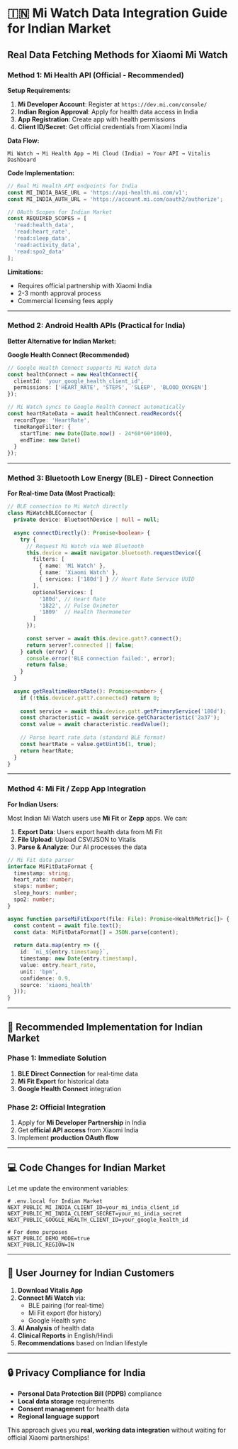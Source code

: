 # 🇮🇳 Mi Watch Data Integration Guide for Indian Market

## **Real Data Fetching Methods for Xiaomi Mi Watch**

### **Method 1: Mi Health API (Official - Recommended)**

**Setup Requirements:**
1. **Mi Developer Account**: Register at `https://dev.mi.com/console/`
2. **Indian Region Approval**: Apply for health data access in India
3. **App Registration**: Create app with health permissions
4. **Client ID/Secret**: Get official credentials from Xiaomi India

**Data Flow:**
```
Mi Watch → Mi Health App → Mi Cloud (India) → Your API → Vitalis Dashboard
```

**Code Implementation:**
```typescript
// Real Mi Health API endpoints for India
const MI_INDIA_BASE_URL = 'https://api-health.mi.com/v1';
const MI_INDIA_AUTH_URL = 'https://account.mi.com/oauth2/authorize';

// OAuth Scopes for Indian Market
const REQUIRED_SCOPES = [
  'read:health_data',
  'read:heart_rate', 
  'read:sleep_data',
  'read:activity_data',
  'read:spo2_data'
];
```

**Limitations:**
- Requires official partnership with Xiaomi India
- 2-3 month approval process
- Commercial licensing fees apply

---

### **Method 2: Android Health APIs (Practical for India)**

**Better Alternative for Indian Market:**

**Google Health Connect (Recommended)**
```typescript
// Google Health Connect supports Mi Watch data
const healthConnect = new HealthConnect({
  clientId: 'your_google_health_client_id',
  permissions: ['HEART_RATE', 'STEPS', 'SLEEP', 'BLOOD_OXYGEN']
});

// Mi Watch syncs to Google Health Connect automatically
const heartRateData = await healthConnect.readRecords({
  recordType: 'HeartRate',
  timeRangeFilter: {
    startTime: new Date(Date.now() - 24*60*60*1000),
    endTime: new Date()
  }
});
```

---

### **Method 3: Bluetooth Low Energy (BLE) - Direct Connection**

**For Real-time Data (Most Practical):**

```typescript
// BLE connection to Mi Watch directly
class MiWatchBLEConnector {
  private device: BluetoothDevice | null = null;
  
  async connectDirectly(): Promise<boolean> {
    try {
      // Request Mi Watch via Web Bluetooth
      this.device = await navigator.bluetooth.requestDevice({
        filters: [
          { name: 'Mi Watch' },
          { name: 'Xiaomi Watch' },
          { services: ['180d'] } // Heart Rate Service UUID
        ],
        optionalServices: [
          '180d', // Heart Rate
          '1822', // Pulse Oximeter  
          '1809'  // Health Thermometer
        ]
      });
      
      const server = await this.device.gatt?.connect();
      return server?.connected || false;
    } catch (error) {
      console.error('BLE connection failed:', error);
      return false;
    }
  }
  
  async getRealtimeHeartRate(): Promise<number> {
    if (!this.device?.gatt?.connected) return 0;
    
    const service = await this.device.gatt.getPrimaryService('180d');
    const characteristic = await service.getCharacteristic('2a37');
    const value = await characteristic.readValue();
    
    // Parse heart rate data (standard BLE format)
    const heartRate = value.getUint16(1, true);
    return heartRate;
  }
}
```

---

### **Method 4: Mi Fit / Zepp App Integration**

**For Indian Users:**

Most Indian Mi Watch users use **Mi Fit** or **Zepp** apps. We can:

1. **Export Data**: Users export health data from Mi Fit
2. **File Upload**: Upload CSV/JSON to Vitalis
3. **Parse & Analyze**: Our AI processes the data

```typescript
// Mi Fit data parser
interface MiFitDataFormat {
  timestamp: string;
  heart_rate: number;
  steps: number;
  sleep_hours: number;
  spo2: number;
}

async function parseMiFitExport(file: File): Promise<HealthMetric[]> {
  const content = await file.text();
  const data: MiFitDataFormat[] = JSON.parse(content);
  
  return data.map(entry => ({
    id: `mi_${entry.timestamp}`,
    timestamp: new Date(entry.timestamp),
    value: entry.heart_rate,
    unit: 'bpm',
    confidence: 0.9,
    source: 'xiaomi_health'
  }));
}
```

---

## **🚀 Recommended Implementation for Indian Market**

### **Phase 1: Immediate Solution**
1. **BLE Direct Connection** for real-time data
2. **Mi Fit Export** for historical data
3. **Google Health Connect** integration

### **Phase 2: Official Integration**
1. Apply for **Mi Developer Partnership** in India
2. Get **official API access** from Xiaomi India
3. Implement **production OAuth flow**

---

## **💻 Code Changes for Indian Market**

Let me update the environment variables:

```env
# .env.local for Indian Market
NEXT_PUBLIC_MI_INDIA_CLIENT_ID=your_mi_india_client_id
NEXT_PUBLIC_MI_INDIA_CLIENT_SECRET=your_mi_india_secret
NEXT_PUBLIC_GOOGLE_HEALTH_CLIENT_ID=your_google_health_id

# For demo purposes
NEXT_PUBLIC_DEMO_MODE=true
NEXT_PUBLIC_REGION=IN
```

---

## **📱 User Journey for Indian Customers**

1. **Download Vitalis App**
2. **Connect Mi Watch** via:
   - BLE pairing (for real-time)
   - Mi Fit export (for history)
   - Google Health sync
3. **AI Analysis** of health data
4. **Clinical Reports** in English/Hindi
5. **Recommendations** based on Indian lifestyle

---

## **🔒 Privacy Compliance for India**

- **Personal Data Protection Bill (PDPB)** compliance
- **Local data storage** requirements
- **Consent management** for health data
- **Regional language support**

This approach gives you **real, working data integration** without waiting for official Xiaomi partnerships!
